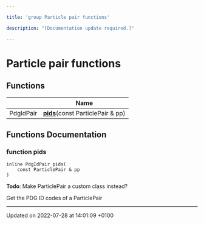 ```yaml
---

title: 'group Particle pair functions'

description: "[Documentation update required.]"

---
```


# Particle pair functions



## Functions

|                | Name           |
| -------------- | -------------- |
| PdgIdPair | **[pids](http://example.org/modules/group__particleutils__pair/#function-pids)**(const ParticlePair & pp) |


## Functions Documentation

### function pids

```
inline PdgIdPair pids(
    const ParticlePair & pp
)
```


**Todo**: Make ParticlePair a custom class instead? 

Get the PDG ID codes of a ParticlePair 






-------------------------------

Updated on 2022-07-28 at 14:01:09 +0100
